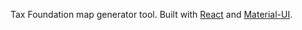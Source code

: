 Tax Foundation map generator tool. Built with [React](https://reactjs.org/) and [Material-UI](https://material-ui.com/).